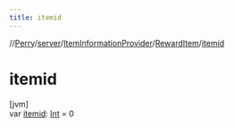 ```yaml
---
title: itemid
---
```

//[Perry](../../../../index.html)/[server](../../index.html)/[ItemInformationProvider](../index.html)/[RewardItem](index.html)/[itemid](itemid.html)



# itemid



[jvm]\
var [itemid](itemid.html): [Int](https://kotlinlang.org/api/latest/jvm/stdlib/kotlin/-int/index.html) = 0




